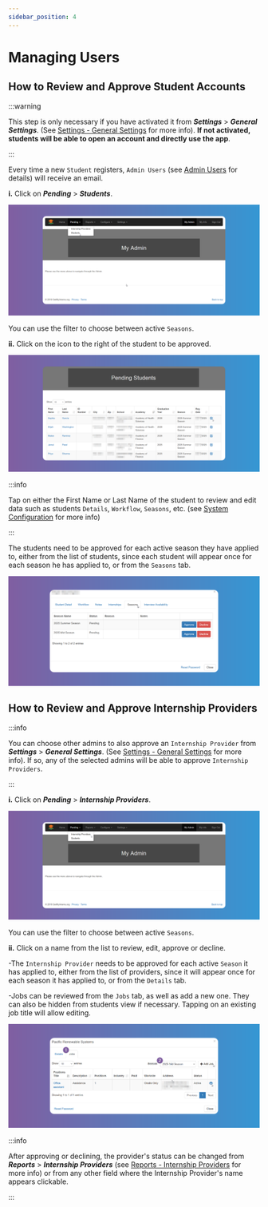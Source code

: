```yaml
---
sidebar_position: 4
---
```


# Managing Users

## How to Review and Approve Student Accounts

:::warning

This step is only necessary if you have activated it from **_Settings_** > **_General Settings_**. (See [Settings - General Settings](/school-admins/settings#general-settings) for more info). **If not activated, students will be able to open an account and directly use the app**.

:::

Every time a new `Student` registers, `Admin Users` (see [Admin Users](/school-admins/system-configuration#admin-users) for details) will receive an email.

**i.** Click on **_Pending_** > **_Students_**.

![Pending Students](images/pending-students.png)

You can use the filter to choose between active `Seasons`.

**ii.** Click on the icon to the right of the student to be approved.

![Approve Students](images/approve-students.png)

:::info

Tap on either the First Name or Last Name of the student to review and edit data such as students `Details`, `Workflow`, `Seasons`, etc. (see [System Configuration](/school-admins/system-configuration) for more info)

:::

The students need to be approved for each active season they have applied to, either from the list of students, since each student will appear once for each season he has applied to, or from the `Seasons` tab.

![Students Seasons Tab](images/approve-students-seasons-tab.png)

## How to Review and Approve Internship Providers

:::info

You can choose other admins to also approve an `Internship Provider` from **_Settings_** > **_General Settings_**. (See [Settings - General Settings](/school-admins/settings#general-settings) for more info). If so, any of the selected admins will be able to approve `Internship Providers`.

:::

**i.** Click on **_Pending_** > **_Internship Providers_**.

![Pending Provider](images/pending-provider.png)

You can use the filter to choose between active `Seasons`.

**ii.** Click on a name from the list to review, edit, approve or decline.

-The `Internship Provider` needs to be approved for each active `Season` it has applied to, either from the list of providers, since it will appear once for each season it has applied to, or from the `Details` tab.

-Jobs can be reviewed from the `Jobs` tab, as well as add a new one. They can also be hidden from students view if necessary. Tapping on an existing job title will allow editing.

![Provider Jobs Tab](images/approve-provider-jobs-tab.png)

:::info

After approving or declining, the provider's status can be changed from **_Reports_** > **_Internship Providers_** (see [Reports - Internship Providers](/school-admins/reports#how-to-run-the-internship-providers-report) for more info) or from any other field where the Internship Provider's name appears clickable.

:::
